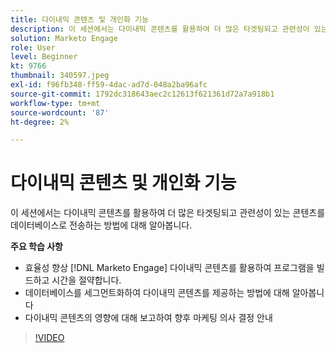 ```yaml
---
title: 다이내믹 콘텐츠 및 개인화 기능
description: 이 세션에서는 다이내믹 콘텐츠를 활용하여 더 많은 타겟팅되고 관련성이 있는 콘텐츠를 데이터베이스로 전송하는 방법에 대해 알아봅니다.
solution: Marketo Engage
role: User
level: Beginner
kt: 9766
thumbnail: 340597.jpeg
exl-id: f96fb348-ff59-4dac-ad7d-048a2ba96afc
source-git-commit: 1792dc318643aec2c12613f621361d72a7a918b1
workflow-type: tm+mt
source-wordcount: '87'
ht-degree: 2%

---
```


# 다이내믹 콘텐츠 및 개인화 기능

이 세션에서는 다이내믹 콘텐츠를 활용하여 더 많은 타겟팅되고 관련성이 있는 콘텐츠를 데이터베이스로 전송하는 방법에 대해 알아봅니다.

**주요 학습 사항**

* 효율성 향상 [!DNL Marketo Engage] 다이내믹 콘텐츠를 활용하여 프로그램을 빌드하고 시간을 절약합니다.
* 데이터베이스를 세그먼트화하여 다이내믹 콘텐츠를 제공하는 방법에 대해 알아봅니다
* 다이내믹 콘텐츠의 영향에 대해 보고하여 향후 마케팅 의사 결정 안내

>[!VIDEO](https://video.tv.adobe.com/v/340597/?quality=12&learn=on)
